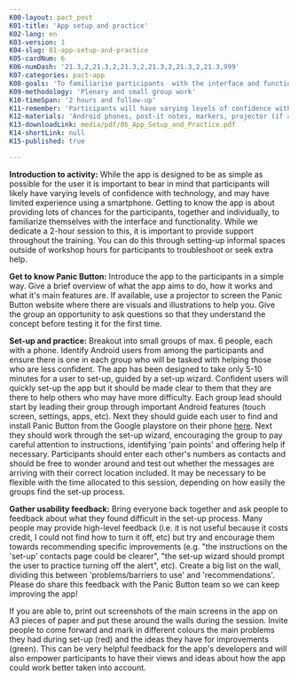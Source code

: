 ```yaml
---
K00-layout: pact_post
K01-title: 'App setup and practice'
K02-lang: en
K03-version: 1
K04-slug: 01-app-setup-and-practice
K05-cardNum: 6
K06-numDash: '21.3,2,21.3,2,21.3,2,21.3,2,21.3,2,21.3,999'
K07-categories: pact-app
K08-goals: 'To familiarise participants  with the interface and functionality of the app'
K09-methodology: 'Plenary and small group work'
K10-timeSpan: '2 hours and follow-up'
K11-remember: 'Participants will have varying levels of confidence with technology and  with using a smartphone. Give them lots of chances to  familiarize themselves with the interface and functionality.'
K12-materials: 'Android phones, post-it notes, markers, projector (if available)'
K13-downloadLink: media/pdf/06_App_Setup_and_Practice.pdf
K14-shortLink: null
K15-published: true

---
```


**Introduction to activity:** While the app is designed to be as simple as possible for the user it is important to bear in mind that participants will likely have varying levels of confidence with technology, and may have limited experience using a smartphone.  Getting to know the app is about providing lots of chances for the participants, together and individually, to familiarize themselves with the interface and functionality. While we dedicate a 2-hour session to this, it is important to provide support throughout the training. You can do this through setting-up informal spaces outside of workshop hours for participants to troubleshoot or seek extra help. 

**Get to know Panic Button:** Introduce the app to the participants in a simple way. Give a brief overview of what the app aims to do, how it works and what it's main features are. If available, use a projector to screen the Panic Button website where there are visuals and illustrations to help you. Give the group an opportunity to ask questions so that they understand the concept before testing it for the first time.

**Set-up and practice:** Breakout into small groups of max. 6 people, each with a phone. Identify Android users from among the participants and ensure there is one in each group who will be tasked with helping those who are less confident. The app has been designed to take only 5-10 minutes for a user to set-up, guided by a set-up wizard. Confident users will quickly set-up the app but it should be made clear to them that they are there to help others who may have more difficulty. Each group lead should start by leading their group through important Android features (touch screen, settings, apps, etc). Next they should guide each user to find and install Panic Button from the Google playstore on their phone [here](https://play.google.com/store/apps/details?id=org.iilab.pb&hl=en_GB). Next they should work through the set-up wizard, encouraging the group to pay careful attention to instructions, identifying 'pain points' and offering help if necessary. Participants should enter each other's numbers as contacts and should be free to wonder around and test out whether the messages are arriving with their correct location included.  It may be necessary to be flexible with the time allocated to this session, depending on how easily the groups find the set-up process. 

**Gather usability feedback:** Bring everyone back together and ask people to feedback about what they found difficult in the set-up process. Many people may provide high-level feedback (i.e. it is not useful because it costs credit, I could not find how to turn it off, etc) but try and encourage them towards recommending specific improvements (e.g. "the instructions on the 'set-up' contacts page could be clearer", "the set-up wizard should prompt the user to practice turning off the alert", etc). Create a big list on the wall, dividing this between 'problems/barriers to use' and 'recommendations'. Please do share this feedback with the Panic Button team so we can keep improving the app!

<div class="cs-online" id="onlineContent" markdown="1">
If you are able to, print out screenshots of the main screens in the app on A3 pieces of paper and put these around the walls during the session. Invite people to come forward and mark in different colours the main problems they had during set-up (red) and the ideas they have for improvements (green). This can be very helpful feedback for the app's developers and will also empower participants to have their views and ideas about how the app could work better taken into account. 
</div>